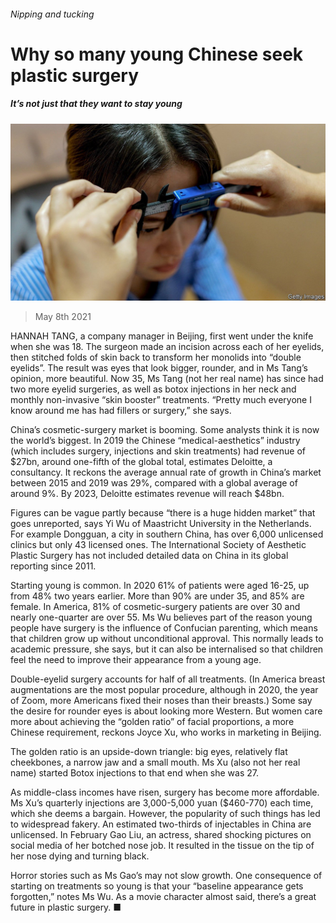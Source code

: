 ###### Nipping and tucking

# Why so many young Chinese seek plastic surgery 

##### It’s not just that they want to stay young 

![image](images/20210508_cnp501.jpg) 

> May 8th 2021 

HANNAH TANG, a company manager in Beijing, first went under the knife when she was 18. The surgeon made an incision across each of her eyelids, then stitched folds of skin back to transform her monolids into “double eyelids”. The result was eyes that look bigger, rounder, and in Ms Tang’s opinion, more beautiful. Now 35, Ms Tang (not her real name) has since had two more eyelid surgeries, as well as botox injections in her neck and monthly non-invasive “skin booster” treatments. “Pretty much everyone I know around me has had fillers or surgery,” she says.

China’s cosmetic-surgery market is booming. Some analysts think it is now the world’s biggest. In 2019 the Chinese “medical-aesthetics” industry (which includes surgery, injections and skin treatments) had revenue of $27bn, around one-fifth of the global total, estimates Deloitte, a consultancy. It reckons the average annual rate of growth in China’s market between 2015 and 2019 was 29%, compared with a global average of around 9%. By 2023, Deloitte estimates revenue will reach $48bn.


Figures can be vague partly because “there is a huge hidden market” that goes unreported, says Yi Wu of Maastricht University in the Netherlands. For example Dongguan, a city in southern China, has over 6,000 unlicensed clinics but only 43 licensed ones. The International Society of Aesthetic Plastic Surgery has not included detailed data on China in its global reporting since 2011.

Starting young is common. In 2020 61% of patients were aged 16-25, up from 48% two years earlier. More than 90% are under 35, and 85% are female. In America, 81% of cosmetic-surgery patients are over 30 and nearly one-quarter are over 55. Ms Wu believes part of the reason young people have surgery is the influence of Confucian parenting, which means that children grow up without unconditional approval. This normally leads to academic pressure, she says, but it can also be internalised so that children feel the need to improve their appearance from a young age.

Double-eyelid surgery accounts for half of all treatments. (In America breast augmentations are the most popular procedure, although in 2020, the year of Zoom, more Americans fixed their noses than their breasts.) Some say the desire for rounder eyes is about looking more Western. But women care more about achieving the “golden ratio” of facial proportions, a more Chinese requirement, reckons Joyce Xu, who works in marketing in Beijing.

The golden ratio is an upside-down triangle: big eyes, relatively flat cheekbones, a narrow jaw and a small mouth. Ms Xu (also not her real name) started Botox injections to that end when she was 27.

As middle-class incomes have risen, surgery has become more affordable. Ms Xu’s quarterly injections are 3,000-5,000 yuan ($460-770) each time, which she deems a bargain. However, the popularity of such things has led to widespread fakery. An estimated two-thirds of injectables in China are unlicensed. In February Gao Liu, an actress, shared shocking pictures on social media of her botched nose job. It resulted in the tissue on the tip of her nose dying and turning black.

Horror stories such as Ms Gao’s may not slow growth. One consequence of starting on treatments so young is that your “baseline appearance gets forgotten,” notes Ms Wu. As a movie character almost said, there’s a great future in plastic surgery. ■

